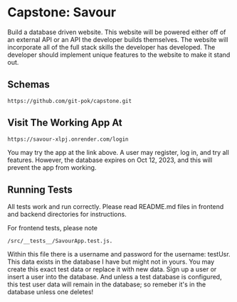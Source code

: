 # Capstone: Savour
Build a database driven website. This website will be powered either off of an external API or an API the developer builds themselves. The website will incorporate all of the full stack skills the developer has developed. The developer should implement unique features to the website to make it stand out.

## Schemas
```
https://github.com/git-pok/capstone.git
```

## Visit The Working App At
```
https://savour-xlpj.onrender.com/login
```
You may try the app at the link above. A user may register, log in, and try all features. However, the database expires on Oct 12, 2023, and this will prevent the app from working.

## Running Tests
All tests work and run correctly. Please read README.md files
in frontend and backend directories for instructions.

For frontend tests, please note
```
/src/__tests__/SavourApp.test.js.
```
Within this file there is a username and password for the username: testUsr. This data exists in the
database I have but might not in yours. You may
create this exact test data or replace it with
new data. Sign up a user or insert a user
into the database. And unless a test database
is configured, this test user data will remain in the database; so remeber it's in the database
unless one deletes!